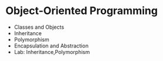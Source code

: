 # Object-Oriented Programming
- Classes and Objects
- Inheritance
- Polymorphism
- Encapsulation and Abstraction
- Lab:  Inheritance,Polymorphism
